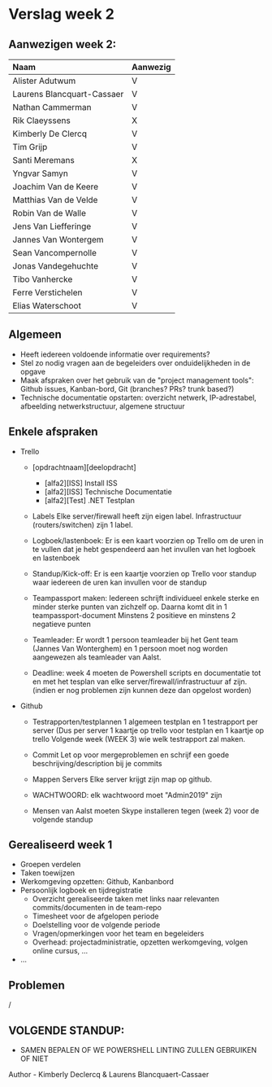 # Verslag week 2

## Aanwezigen week 2:
| Naam            | Aanwezig | 
| :---               | :---     | 
| Alister Adutwum |   V      |
| Laurens Blancquart-Cassaer |   V      | 
| Nathan Cammerman |   V      | 
| Rik Claeyssens |   X     | 
| Kimberly De Clercq |   V      | 
| Tim Grijp |   V      | 
| Santi Meremans |   X     | 
| Yngvar Samyn |   V      | 
| Joachim Van de Keere |   V      | 
| Matthias Van de Velde |   V      | 
| Robin Van de Walle |   V      | 
| Jens Van Liefferinge |   V      | 
| Jannes Van Wontergem |   V      |
| Sean Vancompernolle |   V      | 
| Jonas Vandegehuchte |   V      | 
| Tibo Vanhercke |   V      | 
| Ferre Verstichelen|   V      | 
| Elias Waterschoot |   V      |

## Algemeen
  - Heeft iedereen voldoende informatie over requirements?
  - Stel zo nodig vragen aan de begeleiders over onduidelijkheden in de opgave
  - Maak afspraken over het gebruik van de "project management tools": Github issues, Kanban-bord, Git (branches? PRs? trunk based?)
  - Technische documentatie opstarten: overzicht netwerk, IP-adrestabel, afbeelding netwerkstructuur, algemene structuur

## Enkele afspraken
* Trello
  - [opdrachtnaam][deelopdracht] 
    - [alfa2][ISS] Install ISS
    - [alfa2][ISS] Technische Documentatie
    - [alfa2][Test] .NET Testplan
    
  - Labels
      Elke server/firewall heeft zijn eigen label. Infrastructuur (routers/switchen) zijn 1 label.
      
  - Logboek/lastenboek:
      Er is een kaart voorzien op Trello om de uren in te vullen dat je hebt gespendeerd aan het invullen van het logboek en lastenboek
      
  - Standup/Kick-off:
      Er is een kaartje voorzien op Trello voor standup waar iedereen de uren kan invullen voor de standup
   
  - Teampassport maken:
      Iedereen schrijft individueel enkele sterke en minder sterke punten van zichzelf op. Daarna komt dit in 1 teampassport-document 
      Minstens 2 positieve en minstens 2 negatieve punten
   
  - Teamleader:
      Er wordt 1 persoon teamleader bij het Gent team (Jannes Van Wonterghem) en 1 persoon moet nog worden aangewezen als teamleader van       Aalst.
  
  - Deadline: week 4 moeten de Powershell scripts en documentatie tot en met het tesplan van elke server/firewall/infrastructuur
      af zijn. (indien er nog problemen zijn kunnen deze dan opgelost worden)
 
* Github
  - Testrapporten/testplannen
      1 algemeen testplan en 1 testrapport per server (Dus per server 1 kaartje op trello voor testplan en 1 kaartje op trello 
      Volgende week (WEEK 3) wie welk testrapport zal maken.
          
  - Commit 
      Let op voor mergeproblemen en schrijf een goede beschrijving/description bij je commits
  
  - Mappen Servers
      Elke server krijgt zijn map op github.
      
  - WACHTWOORD: elk wachtwoord moet "Admin2019" zijn
  
  - Mensen van Aalst moeten Skype installeren tegen (week 2) voor de volgende standup
 
## Gerealiseerd week 1
* Groepen verdelen
* Taken toewijzen
* Werkomgeving opzetten: Github, Kanbanbord
* Persoonlijk logboek en tijdregistratie
    - Overzicht gerealiseerde taken met links naar relevanten commits/documenten in de team-repo
    - Timesheet voor de afgelopen periode
    - Doelstelling voor de volgende periode
    - Vragen/opmerkingen voor het team en begeleiders
    - Overhead: projectadministratie, opzetten werkomgeving, volgen online cursus, ...
* ...

## Problemen
 /
 
## VOLGENDE STANDUP:

- SAMEN BEPALEN OF WE POWERSHELL LINTING ZULLEN GEBRUIKEN OF NIET

Author - Kimberly Declercq & Laurens Blancquaert-Cassaer
